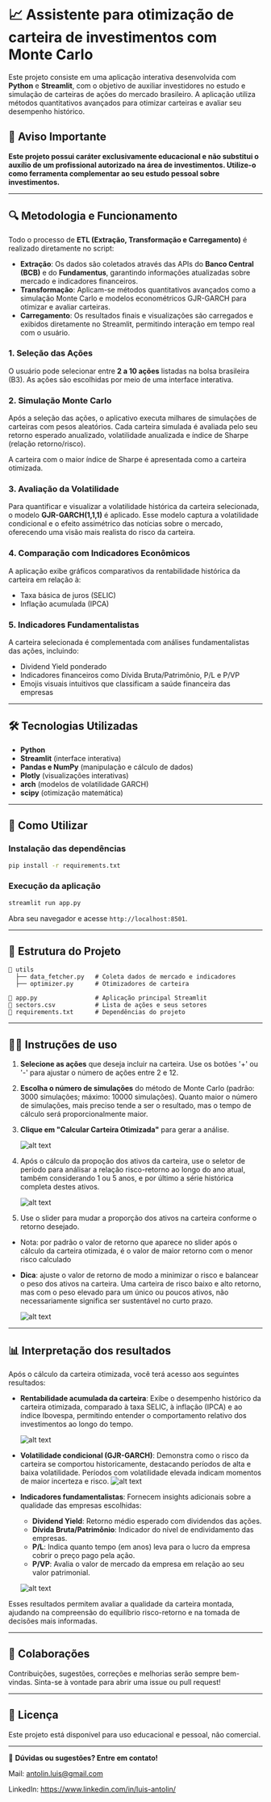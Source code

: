 # 📈 Assistente para otimização de carteira de investimentos com Monte Carlo

Este projeto consiste em uma aplicação interativa desenvolvida com **Python** e **Streamlit**, com o objetivo de auxiliar investidores no estudo e simulação de carteiras de ações do mercado brasileiro. A aplicação utiliza métodos quantitativos avançados para otimizar carteiras e avaliar seu desempenho histórico.

## 🚨 Aviso Importante

**Este projeto possui caráter exclusivamente educacional e não substitui o auxílio de um profissional autorizado na área de investimentos. Utilize-o como ferramenta complementar ao seu estudo pessoal sobre investimentos.**

---

## 🔍 Metodologia e Funcionamento

Todo o processo de **ETL (Extração, Transformação e Carregamento)** é realizado diretamente no script:

- **Extração**: Os dados são coletados através das APIs do **Banco Central (BCB)** e do **Fundamentus**, garantindo informações atualizadas sobre mercado e indicadores financeiros.
- **Transformação**: Aplicam-se métodos quantitativos avançados como a simulação Monte Carlo e modelos econométricos GJR-GARCH para otimizar e avaliar carteiras.
- **Carregamento**: Os resultados finais e visualizações são carregados e exibidos diretamente no Streamlit, permitindo interação em tempo real com o usuário.

### 1. **Seleção das Ações**

O usuário pode selecionar entre **2 a 10 ações** listadas na bolsa brasileira (B3). As ações são escolhidas por meio de uma interface interativa.

### 2. **Simulação Monte Carlo**

Após a seleção das ações, o aplicativo executa milhares de simulações de carteiras com pesos aleatórios. Cada carteira simulada é avaliada pelo seu retorno esperado anualizado, volatilidade anualizada e índice de Sharpe (relação retorno/risco).

A carteira com o maior índice de Sharpe é apresentada como a carteira otimizada.

### 3. **Avaliação da Volatilidade**

Para quantificar e visualizar a volatilidade histórica da carteira selecionada, o modelo **GJR-GARCH(1,1,1)** é aplicado. Esse modelo captura a volatilidade condicional e o efeito assimétrico das notícias sobre o mercado, oferecendo uma visão mais realista do risco da carteira.

### 4. **Comparação com Indicadores Econômicos**

A aplicação exibe gráficos comparativos da rentabilidade histórica da carteira em relação à:

- Taxa básica de juros (SELIC)
- Inflação acumulada (IPCA)

### 5. **Indicadores Fundamentalistas**

A carteira selecionada é complementada com análises fundamentalistas das ações, incluindo:

- Dividend Yield ponderado
- Indicadores financeiros como Dívida Bruta/Patrimônio, P/L e P/VP
- Emojis visuais intuitivos que classificam a saúde financeira das empresas

---

## 🛠️ Tecnologias Utilizadas

- **Python**
- **Streamlit** (interface interativa)
- **Pandas e NumPy** (manipulação e cálculo de dados)
- **Plotly** (visualizações interativas)
- **arch** (modelos de volatilidade GARCH)
- **scipy** (otimização matemática)

---

## 🚀 Como Utilizar

### Instalação das dependências

```bash
pip install -r requirements.txt
```

### Execução da aplicação

```bash
streamlit run app.py
```

Abra seu navegador e acesse `http://localhost:8501`.

---

## 📝 Estrutura do Projeto

```
📁 utils
  ├── data_fetcher.py   # Coleta dados de mercado e indicadores
  ├── optimizer.py      # Otimizadores de carteira

📄 app.py                # Aplicação principal Streamlit
📄 sectors.csv           # Lista de ações e seus setores
📄 requirements.txt      # Dependências do projeto
```

---

## 🧑‍💻 Instruções de uso

1. **Selecione as ações** que deseja incluir na carteira. Use os botões '+' ou '-' para ajustar o número de ações entre 2 e 12.

2. **Escolha o número de simulações** do método de Monte Carlo (padrão: 3000 simulações; máximo: 10000 simulações). Quanto maior o número de simulações, mais preciso tende a ser o resultado, mas o tempo de cálculo será proporcionalmente maior.

3. **Clique em "Calcular Carteira Otimizada"** para gerar a análise.

    ![alt text](first_actions.png)

4. Após o cálculo da propoção dos ativos da carteira, use o seletor de período para análisar a relação risco-retorno ao longo do ano atual, também considerando 1 ou 5 anos, e por último a série histórica completa destes ativos.

    ![alt text](selector.png)

5. Use o slider para mudar a proporção dos ativos na carteira conforme o retorno desejado.
  - Nota: por padrão o valor de retorno que aparece no slider após o cálculo da carteira otimizada, é o valor de maior retorno com o menor risco calculado

  - **Dica**: ajuste o valor de retorno de modo a minimizar o risco e balancear o peso dos ativos na carteira. Uma carteira de risco baixo e alto retorno, mas com o peso elevado para um único ou poucos ativos, não necessariamente significa ser sustentável no curto prazo.

    ![alt text](slider.png)

---

## 📊 Interpretação dos resultados

Após o cálculo da carteira otimizada, você terá acesso aos seguintes resultados:

- **Rentabilidade acumulada da carteira**: Exibe o desempenho histórico da carteira otimizada, comparado à taxa SELIC, à inflação (IPCA) e ao índice Ibovespa, permitindo entender o comportamento relativo dos investimentos ao longo do tempo.

  ![alt text](graph1.png)

- **Volatilidade condicional (GJR-GARCH)**: Demonstra como o risco da carteira se comportou historicamente, destacando períodos de alta e baixa volatilidade. Períodos com volatilidade elevada indicam momentos de maior incerteza e risco.
![alt text](garch.png)

- **Indicadores fundamentalistas**: Fornecem insights adicionais sobre a qualidade das empresas escolhidas:
  - **Dividend Yield**: Retorno médio esperado com dividendos das ações.
  - **Dívida Bruta/Patrimônio**: Indicador do nível de endividamento das empresas.
  - **P/L**: Indica quanto tempo (em anos) leva para o lucro da empresa cobrir o preço pago pela ação.
  - **P/VP**: Avalia o valor de mercado da empresa em relação ao seu valor patrimonial.

  ![alt text](table.png)

Esses resultados permitem avaliar a qualidade da carteira montada, ajudando na compreensão do equilíbrio risco-retorno e na tomada de decisões mais informadas.

---

## 🤝 Colaborações

Contribuições, sugestões, correções e melhorias serão sempre bem-vindas. Sinta-se à vontade para abrir uma issue ou pull request!

---

## 📌 Licença

Este projeto está disponível para uso educacional e pessoal, não comercial.

---

📩 **Dúvidas ou sugestões? Entre em contato!**

Mail: antolin.luis@gmail.com

LinkedIn: https://www.linkedin.com/in/luis-antolin/